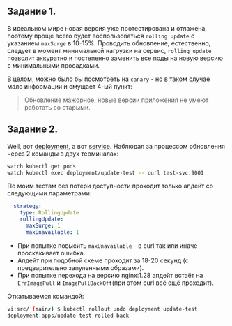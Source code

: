 ## Задание 1.

В идеальном мире новая версия уже протестирована и отлажена, поэтому проще всего будет воспользоваться `rolling update` с указанием `maxSurge` в 10-15%. Проводить обновление, естественно, следует в момент минимальной нагрузки на сервис, `rolling update` позволит аккуратно и постепенно заменить все поды на новую версию с минимальными просадками.

В целом, можно было бы посмотреть на `canary` - но в таком случае мало информации и смущает 4-ый пункт:
> Обновление мажорное, новые версии приложения не умеют работать со старыми.

## Задание 2.

Well, вот [deployment](src/deploy.yaml), а вот [service](src/svc.yaml).
Наблюдал за процессом обновления через 2 команды в двух терминалах:
```bash
watch kubectl get pods
watch kubectl exec deployment/update-test -- curl test-svc:9001
```
По моим тестам без потери доступности проходит только апдейт со следующими параметрами:
```yaml
  strategy:
    type: RollingUpdate
    rollingUpdate:
      maxSurge: 1
      maxUnavailable: 1
```
* При попытке повысить `maxUnavailable` - в curl так или иначе проскакивает ошибка.
* Апдейт при подобной схеме проходит за 18-20 секунд (с предварительно запуленными образами).
* При попытке перехода на версию nginx:1.28 апдейт встаёт на `ErrImagePull` и `ImagePullBackOff`(при этом curl всё ещё проходит).  

Откатываемся командой:
```bash
vi:src/ (main✗) $ kubectl rollout undo deployment update-test
deployment.apps/update-test rolled back
```